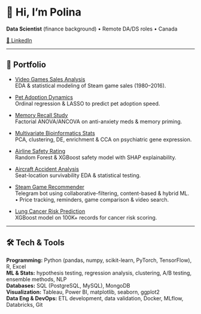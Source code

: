 # 👋 Hi, I’m Polina
**Data Scientist** (finance background) • Remote DA/DS roles • Canada  

[🔗 LinkedIn](www.linkedin.com/in/polina-kniazeva-412609345)  

---

## 📂 Portfolio

- [Video Games Sales Analysis](https://github.com/YOUR-USERNAME/video-games-sales-analysis)  
  EDA & statistical modeling of Steam game sales (1980–2016).  

- [Pet Adoption Dynamics](https://github.com/YOUR-USERNAME/pet-adoption-dynamics)  
  Ordinal regression & LASSO to predict pet adoption speed.  

- [Memory Recall Study](https://github.com/YOUR-USERNAME/memory-recall-study)  
  Factorial ANOVA/ANCOVA on anti-anxiety meds & memory priming.  

- [Multivariate Bioinformatics Stats](https://github.com/YOUR-USERNAME/bioinformatics-multivariate-stats)  
  PCA, clustering, DE, enrichment & CCA on psychiatric gene expression.  

- [Airline Safety Rating](https://github.com/YOUR-USERNAME/aviation-safety)  
  Random Forest & XGBoost safety model with SHAP explainability.  

- [Aircraft Accident Analysis](https://github.com/YOUR-USERNAME/aircraft-accident-analysis)  
  Seat-location survivability EDA & statistical testing.  

- [Steam Game Recommender](https://github.com/YOUR-USERNAME/steam-recommender)  
  Telegram bot using collaborative-filtering, content-based & hybrid ML.  
  • Price tracking, reminders, game comparison & video search.  

- [Lung Cancer Risk Prediction](https://github.com/YOUR-USERNAME/lung-cancer-risk-prediction)  
  XGBoost model on 100K+ records for cancer risk scoring.  

---

## 🛠️ Tech & Tools

**Programming:** Python (pandas, numpy, scikit-learn, PyTorch, TensorFlow), R, Excel  
**ML & Stats:** hypothesis testing, regression analysis, clustering, A/B testing, ensemble methods, NLP  
**Databases:** SQL (PostgreSQL, MySQL), MongoDB  
**Visualization:** Tableau, Power BI, matplotlib, seaborn, ggplot2  
**Data Eng & DevOps:** ETL development, data validation, Docker, MLflow, Databricks, Git  

